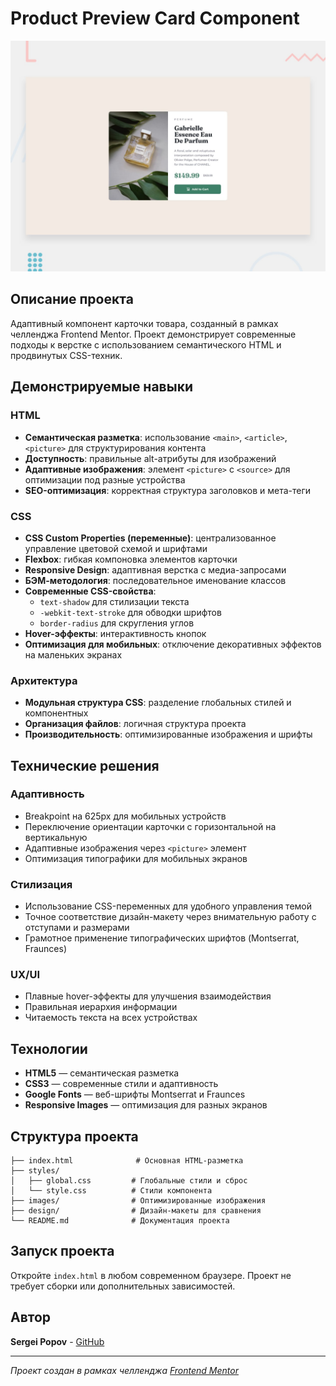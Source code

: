 # Product Preview Card Component

![Предпросмотр компонента карточки товара](./design/desktop-preview.jpg)

## Описание проекта

Адаптивный компонент карточки товара, созданный в рамках челленджа Frontend Mentor. Проект демонстрирует современные подходы к верстке с использованием семантического HTML и продвинутых CSS-техник.

## Демонстрируемые навыки

### HTML
- **Семантическая разметка**: использование `<main>`, `<article>`, `<picture>` для структурирования контента
- **Доступность**: правильные alt-атрибуты для изображений
- **Адаптивные изображения**: элемент `<picture>` с `<source>` для оптимизации под разные устройства
- **SEO-оптимизация**: корректная структура заголовков и мета-теги

### CSS
- **CSS Custom Properties (переменные)**: централизованное управление цветовой схемой и шрифтами
- **Flexbox**: гибкая компоновка элементов карточки
- **Responsive Design**: адаптивная верстка с медиа-запросами
- **БЭМ-методология**: последовательное именование классов
- **Современные CSS-свойства**: 
  - `text-shadow` для стилизации текста
  - `-webkit-text-stroke` для обводки шрифтов
  - `border-radius` для скругления углов
- **Hover-эффекты**: интерактивность кнопок
- **Оптимизация для мобильных**: отключение декоративных эффектов на маленьких экранах

### Архитектура
- **Модульная структура CSS**: разделение глобальных стилей и компонентных
- **Организация файлов**: логичная структура проекта
- **Производительность**: оптимизированные изображения и шрифты

## Технические решения

### Адаптивность
- Breakpoint на 625px для мобильных устройств
- Переключение ориентации карточки с горизонтальной на вертикальную
- Адаптивные изображения через `<picture>` элемент
- Оптимизация типографики для мобильных экранов

### Стилизация
- Использование CSS-переменных для удобного управления темой
- Точное соответствие дизайн-макету через внимательную работу с отступами и размерами
- Грамотное применение типографических шрифтов (Montserrat, Fraunces)

### UX/UI
- Плавные hover-эффекты для улучшения взаимодействия
- Правильная иерархия информации
- Читаемость текста на всех устройствах

## Технологии

- **HTML5** — семантическая разметка
- **CSS3** — современные стили и адаптивность
- **Google Fonts** — веб-шрифты Montserrat и Fraunces
- **Responsive Images** — оптимизация для разных экранов

## Структура проекта

```
├── index.html              # Основная HTML-разметка
├── styles/
│   ├── global.css         # Глобальные стили и сброс
│   └── style.css          # Стили компонента
├── images/                # Оптимизированные изображения
├── design/                # Дизайн-макеты для сравнения
└── README.md              # Документация проекта
```

## Запуск проекта

Откройте `index.html` в любом современном браузере. Проект не требует сборки или дополнительных зависимостей.

## Автор

**Sergei Popov** - [GitHub](https://github.com/Sergei-Popov)

---

*Проект создан в рамках челленджа [Frontend Mentor](https://www.frontendmentor.io/challenges/product-preview-card-component-GO7UmttRfa)*
